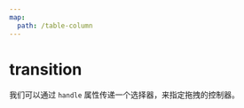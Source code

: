 ```yaml
---
map:
  path: /table-column
---
```

# transition

我们可以通过 `handle` 属性传递一个选择器，来指定拖拽的控制器。

<demo src="./demo.vue"
title="使用操纵控制器拖拽"
desc="传递 handle 属性，使用控制器">
</demo>
